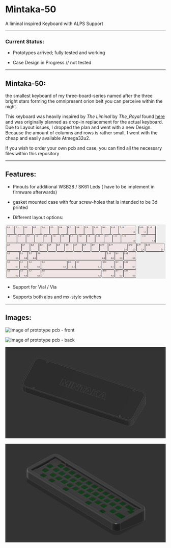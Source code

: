 # Mintaka-50

A liminal inspired Keyboard with ALPS Support

---

### Current Status:

- Prototypes arrived; fully tested and working 

- Case Design in Progress // not tested 

---

## Mintaka-50:

the smallest keyboard of my three-board-series named after the three bright stars forming the omnipresent orion belt you can perceive within the night. 

This keyboard was heavily inspired by _The Liminal_ by _The_Royal_ found [here]((https://theroyalprojectscom.wordpress.com/portfolio-2/liminal/)) and was originally planned as drop-in replacement for the actual keyboard. Due to Layout issues, I dropped the plan and went with a new Design. Because the amount of columns and rows is rather small, I went with the cheap and easily available Atmega32u2. 



If you wish to order your own pcb and case, you can find all the necessary files within this repository 

---

## Features:

- Pinouts for additional WSB28 / SK61 Leds ( have to be implement in firmware afterwards)

- gasket mounted case with four screw-holes that is intended to be 3d printed

- Different layout options: 

![Available layout-options](images/kle_layout.png)

- Support for Vial / Via

- Supports both alps and mx-style switches 

---

## Images:

![Image of prototype pcb - front ](images/pcb-front.png)

![Image of prototype pcb - back](images/pcb-back.png)

![Image of Case - in design](images/case_bottom.png)

![Image of Case - in design](images/case_top.png)
